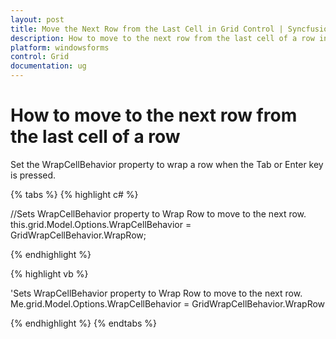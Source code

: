 ```yaml
---
layout: post
title: Move the Next Row from the Last Cell in Grid Control | Syncfusion
description: How to move to the next row from the last cell of a row in Syncfusion Windows Forms Grid control, and more.
platform: windowsforms
control: Grid
documentation: ug
---
```


# How to move to the next row from the last cell of a row

Set the WrapCellBehavior property to wrap a row when the Tab or Enter key is pressed.

{% tabs %}
{% highlight c# %}

//Sets WrapCellBehavior property to Wrap Row to move to the next row.
this.grid.Model.Options.WrapCellBehavior = GridWrapCellBehavior.WrapRow; 

{% endhighlight %}

{% highlight vb %}

'Sets WrapCellBehavior property to Wrap Row to move to the next row.
Me.grid.Model.Options.WrapCellBehavior = GridWrapCellBehavior.WrapRow

{% endhighlight %}
{% endtabs %}

